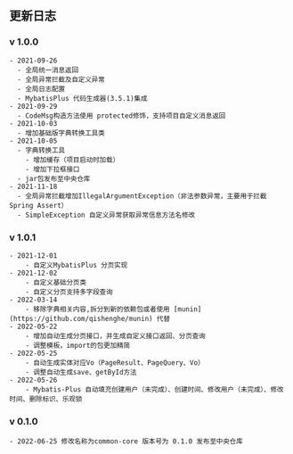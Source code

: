 ## 更新日志
### v 1.0.0
    - 2021-09-26
      - 全局统一消息返回
      - 全局异常拦截及自定义异常
      - 全局日志配置
      - MybatisPlus 代码生成器(3.5.1)集成
    - 2021-09-29
      - CodeMsg构造方法使用 protected修饰，支持项目自定义消息返回
    - 2021-10-03
      - 增加基础版字典转换工具类
    - 2021-10-05
      - 字典转换工具
        - 增加缓存（项目启动时加载）
        - 增加下拉框接口
      - jar包发布至中央仓库
    - 2021-11-18
      - 全局异常拦截增加IllegalArgumentException（非法参数异常，主要用于拦截Spring Assert）
      - SimpleException 自定义异常获取异常信息方法名修改
### v 1.0.1
    - 2021-12-01
        - 自定义MybatisPlus 分页实现
    - 2021-12-02
        - 自定义基础分页类
        - 自定义分页支持多字段查询
    - 2022-03-14
        - 移除字典相关内容,拆分到新的依赖包或者使用 [munin](https://github.com/qishenghe/munin) 代替 
    - 2022-05-22
        - 增加自动生成分页接口，并生成自定义接口返回、分页查询
        - 调整模板，import的包更加精简
    - 2022-05-25
        - 自动生成实体对应Vo（PageResult、PageQuery、Vo）
        - 调整自动生成save、getById方法
    - 2022-05-26
        - Mybatis-Plus 自动填充创建用户（未完成）、创建时间、修改用户（未完成）、修改时间、删除标识、乐观锁

### v 0.1.0
    - 2022-06-25 修改名称为common-core 版本号为 0.1.0 发布至中央仓库